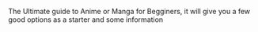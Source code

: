 The Ultimate guide to Anime or Manga for Begginers, it will give you a few good options as a starter and some information
